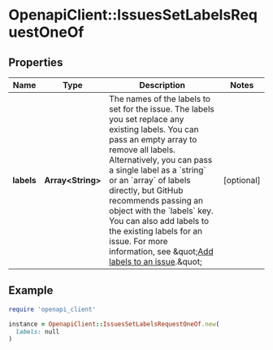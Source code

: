 # OpenapiClient::IssuesSetLabelsRequestOneOf

## Properties

| Name | Type | Description | Notes |
| ---- | ---- | ----------- | ----- |
| **labels** | **Array&lt;String&gt;** | The names of the labels to set for the issue. The labels you set replace any existing labels. You can pass an empty array to remove all labels. Alternatively, you can pass a single label as a &#x60;string&#x60; or an &#x60;array&#x60; of labels directly, but GitHub recommends passing an object with the &#x60;labels&#x60; key. You can also add labels to the existing labels for an issue. For more information, see \&quot;[Add labels to an issue](https://docs.github.com/rest/reference/issues#add-labels-to-an-issue).\&quot; | [optional] |

## Example

```ruby
require 'openapi_client'

instance = OpenapiClient::IssuesSetLabelsRequestOneOf.new(
  labels: null
)
```

